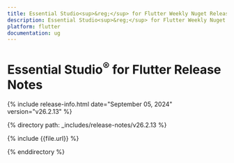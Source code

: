 ```yaml
---
title: Essential Studio<sup>&reg;</sup> for Flutter Weekly Nuget Release Release Notes  
description: Essential Studio<sup>&reg;</sup> for Flutter Weekly Nuget Release Release Notes  
platform: flutter
documentation: ug
---
```


# Essential Studio<sup>&reg;</sup> for Flutter  Release Notes  

{% include release-info.html date="September 05, 2024"  version="v26.2.13" %} 

{% directory path: _includes/release-notes/v26.2.13 %}

{% include {{file.url}} %}

{% enddirectory %}
